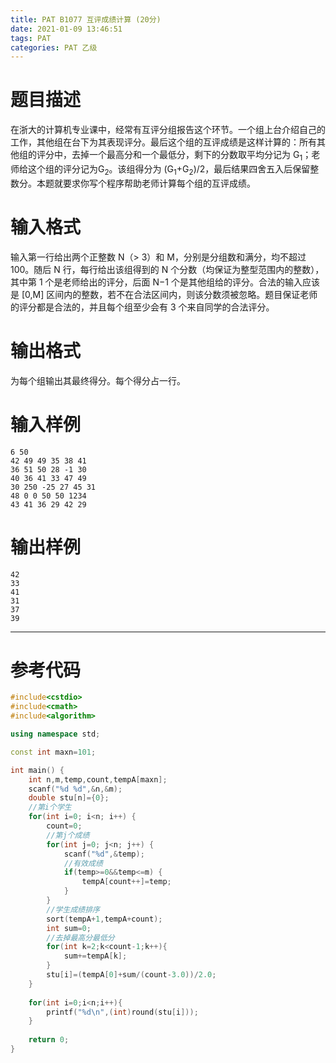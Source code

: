 ```yaml
---
title: PAT B1077 互评成绩计算 (20分)
date: 2021-01-09 13:46:51
tags: PAT
categories: PAT 乙级
---
```

# 题目描述
在浙大的计算机专业课中，经常有互评分组报告这个环节。一个组上台介绍自己的工作，其他组在台下为其表现评分。最后这个组的互评成绩是这样计算的：所有其他组的评分中，去掉一个最高分和一个最低分，剩下的分数取平均分记为 G<sub>1</sub>；老师给这个组的评分记为G<sub>2</sub>。该组得分为 (G<sub>1</sub>+G<sub>2</sub>)/2，最后结果四舍五入后保留整数分。本题就要求你写个程序帮助老师计算每个组的互评成绩。

# 输入格式
输入第一行给出两个正整数 N（> 3）和 M，分别是分组数和满分，均不超过 100。随后 N 行，每行给出该组得到的 N 个分数（均保证为整型范围内的整数），其中第 1 个是老师给出的评分，后面 N−1 个是其他组给的评分。合法的输入应该是 [0,M] 区间内的整数，若不在合法区间内，则该分数须被忽略。题目保证老师的评分都是合法的，并且每个组至少会有 3 个来自同学的合法评分。

# 输出格式
为每个组输出其最终得分。每个得分占一行。

# 输入样例
```
6 50
42 49 49 35 38 41
36 51 50 28 -1 30
40 36 41 33 47 49
30 250 -25 27 45 31
48 0 0 50 50 1234
43 41 36 29 42 29
```
# 输出样例
```
42
33
41
31
37
39
```
<hr>

# 参考代码
```c++
#include<cstdio>
#include<cmath>
#include<algorithm>

using namespace std;

const int maxn=101;

int main() {
	int n,m,temp,count,tempA[maxn];
	scanf("%d %d",&n,&m);
	double stu[n]={0};
	//第i个学生 
	for(int i=0; i<n; i++) {
		count=0;
		//第j个成绩 
		for(int j=0; j<n; j++) {
			scanf("%d",&temp);
			//有效成绩
			if(temp>=0&&temp<=m) {
				tempA[count++]=temp;
			}
		}
		//学生成绩排序 
		sort(tempA+1,tempA+count);
		int sum=0;
		//去掉最高分最低分 
		for(int k=2;k<count-1;k++){
			sum+=tempA[k];
		} 
		stu[i]=(tempA[0]+sum/(count-3.0))/2.0;
	}
	
	for(int i=0;i<n;i++){
		printf("%d\n",(int)round(stu[i]));
	}
	
	return 0;
}
```